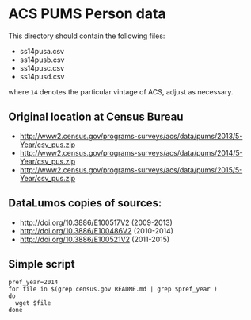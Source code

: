 # ACS PUMS Person data
This directory should contain the following files:

- ss14pusa.csv  
- ss14pusb.csv  
- ss14pusc.csv  
- ss14pusd.csv

where `14` denotes the particular vintage of ACS, adjust as necessary.

## Original location at Census Bureau

- http://www2.census.gov/programs-surveys/acs/data/pums/2013/5-Year/csv_pus.zip
- http://www2.census.gov/programs-surveys/acs/data/pums/2014/5-Year/csv_pus.zip
- http://www2.census.gov/programs-surveys/acs/data/pums/2015/5-Year/csv_pus.zip

## DataLumos copies of sources:

- http://doi.org/10.3886/E100517V2 (2009-2013)
- http://doi.org/10.3886/E100486V2 (2010-2014)
- http://doi.org/10.3886/E100521V2 (2011-2015)

## Simple script

```
pref_year=2014
for file in $(grep census.gov README.md | grep $pref_year )
do
  wget $file
done
```


